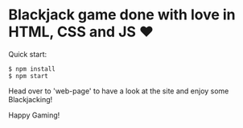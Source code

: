 # Blackjack game done with love in HTML, CSS and JS ❤️

Quick start:

```
$ npm install
$ npm start

````

Head over to 'web-page' to have a look at the site and enjoy some Blackjacking!

Happy Gaming!
